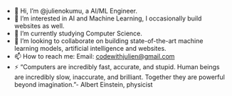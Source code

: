 - 👋 Hi, I’m @julienokumu, a AI/ML Engineer.
- 👀 I’m interested in AI and Machine Learning, I occasionally build websites as well.
- 🌱 I’m currently studying Computer Science.
- 💞️ I’m looking to collaborate on building  state-of-the-art machine learning models, artificial intelligence and websites.
- 📫 How to reach me:
             Email: codewithjulien@gmail.com
- ⚡ “Computers are incredibly fast, accurate, and stupid. Human beings are incredibly slow, inaccurate, and brilliant. Together they are powerful beyond imagination.”- Albert Einstein, physicist

<!---
julienokumu/julienokumu is a ✨ special ✨ repository because its `README.md` (this file) appears on your GitHub profile.
You can click the Preview link to take a look at your changes.
--->
